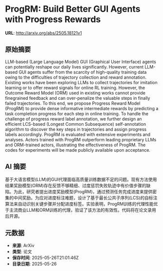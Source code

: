 # ProgRM: Build Better GUI Agents with Progress Rewards

**URL**: http://arxiv.org/abs/2505.18121v1

## 原始摘要

LLM-based (Large Language Model) GUI (Graphical User Interface) agents can
potentially reshape our daily lives significantly. However, current LLM-based
GUI agents suffer from the scarcity of high-quality training data owing to the
difficulties of trajectory collection and reward annotation. Existing works
have been exploring LLMs to collect trajectories for imitation learning or to
offer reward signals for online RL training. However, the Outcome Reward Model
(ORM) used in existing works cannot provide finegrained feedback and can
over-penalize the valuable steps in finally failed trajectories. To this end,
we propose Progress Reward Model (ProgRM) to provide dense informative
intermediate rewards by predicting a task completion progress for each step in
online training. To handle the challenge of progress reward label annotation,
we further design an efficient LCS-based (Longest Common Subsequence)
self-annotation algorithm to discover the key steps in trajectories and assign
progress labels accordingly. ProgRM is evaluated with extensive experiments and
analyses. Actors trained with ProgRM outperform leading proprietary LLMs and
ORM-trained actors, illustrating the effectiveness of ProgRM. The codes for
experiments will be made publicly available upon acceptance.


## AI 摘要

基于大语言模型(LLM)的GUI代理面临高质量训练数据不足的问题。现有方法使用结果奖励模型(ORM)存在反馈不够精细、过度惩罚失败轨迹中有价值步骤的缺陷。为此，研究者提出进度奖励模型(ProgRM)，通过预测任务完成进度来提供密集的中间奖励。为应对进度标注难题，设计了基于最长公共子序列(LCS)的自标注算法来自动识别关键步骤并分配进度标签。实验表明，ProgRM训练的代理性能优于主流商业LLM和ORM训练的代理，验证了该方法的有效性。代码将在论文录用后开源。

## 元数据

- **来源**: ArXiv
- **类型**: 论文
- **保存时间**: 2025-05-26T21:01:46Z
- **目录日期**: 2025-05-26

